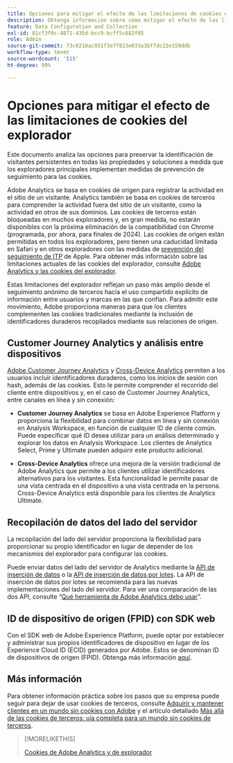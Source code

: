 ```yaml
---
title: Opciones para mitigar el efecto de las limitaciones de cookies del explorador
description: Obtenga información sobre cómo mitigar el efecto de las limitaciones de cookies del explorador para mejorar la recopilación de datos para Adobe Analytics.
feature: Data Configuration and Collection
exl-id: 81cf3f0c-4871-435d-bcc9-bcff5c682f05
role: Admin
source-git-commit: 73c0210ac931f3e7f823e033a3bffdc22e159ddb
workflow-type: tm+mt
source-wordcount: '515'
ht-degree: 99%

---
```


# Opciones para mitigar el efecto de las limitaciones de cookies del explorador

Este documento analiza las opciones para preservar la identificación de visitantes persistentes en todas las propiedades y soluciones a medida que los exploradores principales implementan medidas de prevención de seguimiento para las cookies.

Adobe Analytics se basa en cookies de origen para registrar la actividad en el sitio de un visitante. Analytics también se basa en cookies de terceros para comprender la actividad fuera del sitio de un visitante, como la actividad en otros de sus dominios. Las cookies de terceros están bloqueadas en muchos exploradores y, en gran medida, no estarán disponibles con la próxima eliminación de la compatibilidad con Chrome (programada, por ahora, para finales de 2024). Las cookies de origen están permitidas en todos los exploradores, pero tienen una caducidad limitada en Safari y en otros exploradores con las medidas de [prevención del seguimiento de ITP](https://webkit.org/tracking-prevention) de Apple. Para obtener más información sobre las limitaciones actuales de las cookies del explorador, consulte [Adobe Analytics y las cookies del explorador](cookies.md).

Estas limitaciones del explorador reflejan un paso más amplio desde el seguimiento anónimo de terceros hacia el uso compartido explícito de información entre usuarios y marcas en las que confían. Para admitir este movimiento, Adobe proporciona maneras para que los clientes complementen las cookies tradicionales mediante la inclusión de identificadores duraderos recopilados mediante sus relaciones de origen.

## Customer Journey Analytics y análisis entre dispositivos

[Adobe Customer Journey Analytics](https://experienceleague.adobe.com/docs/analytics-platform/using/cja-overview/cja-overview.html?lang=es) y [Cross-Device Analytics](/help/components/cda/overview.md) permiten a los usuarios incluir identificadores duraderos, como los inicios de sesión con hash, además de las cookies. Esto le permite comprender el recorrido del cliente entre dispositivos y, en el caso de Customer Journey Analytics, entre canales en línea y sin conexión:

* **Customer Journey Analytics** se basa en Adobe Experience Platform y proporciona la flexibilidad para combinar datos en línea y sin conexión en Analysis Workspace, en función de cualquier ID de cliente común. Puede especificar qué ID desea utilizar para un análisis determinado y explorar los datos en Analysis Workspace. Los clientes de Analytics Select, Prime y Ultimate pueden adquirir este producto adicional.

* **Cross-Device Analytics** ofrece una mejora de la versión tradicional de Adobe Analytics que permite a los clientes utilizar identificadores alternativos para los visitantes. Esta funcionalidad le permite pasar de una vista centrada en el dispositivo a una vista centrada en la persona. Cross-Device Analytics está disponible para los clientes de Analytics Ultimate.

## Recopilación de datos del lado del servidor

La recopilación del lado del servidor proporciona la flexibilidad para proporcionar su propio identificador en lugar de depender de los mecanismos del explorador para configurar las cookies.

Puede enviar datos del lado del servidor de Analytics mediante la [API de inserción de datos](https://developer.adobe.com/analytics-apis/docs/1.4/guides/data-insertion/) o la [API de inserción de datos por lotes](https://developer.adobe.com/analytics-apis/docs/2.0/guides/endpoints/bulk-data-insertion/). La API de inserción de datos por lotes se recomienda para las nuevas implementaciones del lado del servidor. Para ver una comparación de las dos API, consulte “[Qué herramienta de Adobe Analytics debo usar](/help/analyze/get-started/which-analytics-tool.md)”.

## ID de dispositivo de origen (FPID) con SDK web

Con el SDK web de Adobe Experience Platform, puede optar por establecer y administrar sus propios identificadores de dispositivo en lugar de los Experience Cloud ID (ECID) generados por Adobe. Estos se denominan ID de dispositivos de origen (FPID). Obtenga más información [aquí](https://experienceleague.adobe.com/docs/experience-platform/edge/identity/first-party-device-ids.html?lang=es).

## Más información

Para obtener información práctica sobre los pasos que su empresa puede seguir para dejar de usar cookies de terceros, consulte [Adquirir y mantener clientes en un mundo sin cookies con Adobe](https://business.adobe.com/es/solutions/cookieless.html) y el artículo detallado [Más allá de las cookies de terceros: uía completa para un mundo sin cookies de terceros](https://business.adobe.com/content/dam/www/us/en/pdfs/Adobe_Thinking_Beyond_the_Third_Party_Cookie.pdf).

>[!MORELIKETHIS]
>
>[Cookies de Adobe Analytics y de explorador](cookies.md)
